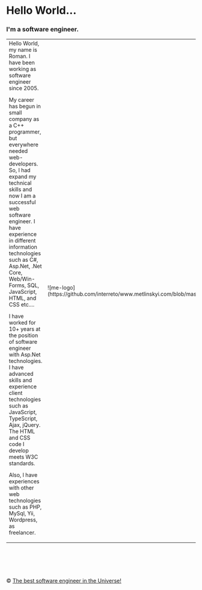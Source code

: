 # Hello World...  
### I'm a software engineer. 

<table>
<td>
Hello World, my name is Roman. I have been working as software engineer since 2005.

My career has begun in small company as a C++ programmer, but everywhere needed web-developers. So, I had expand my technical skills and now I am a successful web software engineer. I have experience in different information technologies such as C#, Asp.Net, .Net Core, Web/Win-Forms, SQL, JavaScript, HTML, and CSS etc....

I have worked for 10+ years at the position of software engineer with Asp.Net technologies. I have advanced skills and experience client technologies such as JavaScript, TypeScript, Ajax, jQuery. The HTML and CSS code I develop meets W3C standards.

Also, I have experiences with other web technologies such as PHP, MySql, Yii, Wordpress, as freelancer.
</td>
<td>
![me-logo](https://github.com/interreto/www.metlinskyi.com/blob/master/me.png)
</td>
</table>


&nbsp;
============
&copy; [The best software engineer in the Universe!](http://metlinskyi.com/)
